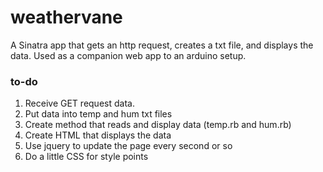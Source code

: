 # weathervane

A Sinatra app that gets an http request, creates a txt file, and displays the data.
Used as a companion web app to an arduino setup.

### to-do
1. Receive GET request data.
2. Put data into temp and hum txt files
3. Create method that reads and display data (temp.rb and hum.rb)
4. Create HTML that displays the data
5. Use jquery to update the page every second or so
6. Do a little CSS for style points
